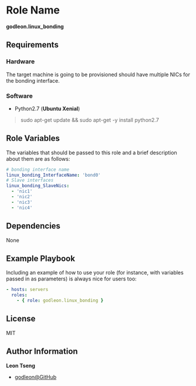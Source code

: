 Role Name
=========

**godleon.linux_bonding**

Requirements
------------

### Hardware

The target machine is going to be provisioned should have multiple NICs for the bonding interface.

### Software

- Python2.7 (**Ubuntu Xenial**)
> sudo apt-get update && sudo apt-get -y install python2.7



Role Variables
--------------

The variables that should be passed to this role and a brief description about them are as follows:

```yaml
# bonding interface name
linux_bonding_InterfaceName: 'bond0'
# Slave interfaces
linux_bonding_SlaveNics:
  - 'nic1'
  - 'nic2'
  - 'nic3'
  - 'nic4'
```

Dependencies
------------

None

Example Playbook
----------------

Including an example of how to use your role (for instance, with variables passed in as parameters) is always nice for users too:

```yml
- hosts: servers
  roles:
    - { role: godleon.linux_bonding }
```

License
-------

MIT

Author Information
------------------

**Leon Tseng** 

-  [godleon@GitHub](https://github.com/godleon)
